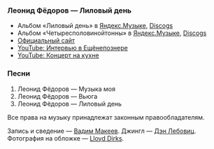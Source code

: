 ### Леонид Фёдоров — Лиловый день

- Альбом «Лиловый день» в
  [Яндекс.Музыке](https://music.yandex.ru/album/1486063),
  [Discogs](https://www.discogs.com/master/273179)
- Альбом «Четыресполовинойтонны» в
  [Яндекс.Музыке](https://music.yandex.ru/album/1724371),
  [Discogs](https://www.discogs.com/master/49553)
- [Официальный сайт](http://leonidfedorov.ru)
- [YouTube: Интервью в Ещёнепознере](https://youtu.be/gacnaDFugKY)
- [YouTube: Концерт на кухне](https://youtu.be/BgeUwKxyIj8)

### Песни

1. Леонид Фёдоров — Музыка моя
2. Леонид Фёдоров — Вьюга
3. Леонид Фёдоров — Лиловый день

Все права на музыку принадлежат законным правообладателям.

Запись и сведение — [Вадим Макеев](https://twitter.com/pepelsbey).
Джингл — [Дэн Лебовиц](https://www.youtube.com/channel/UC38A5qHrlc_Zgua7vL4b96w).
Фотография на обложке — [Lloyd Dirks](https://unsplash.com/photos/4SLz_RCk6kQ).
